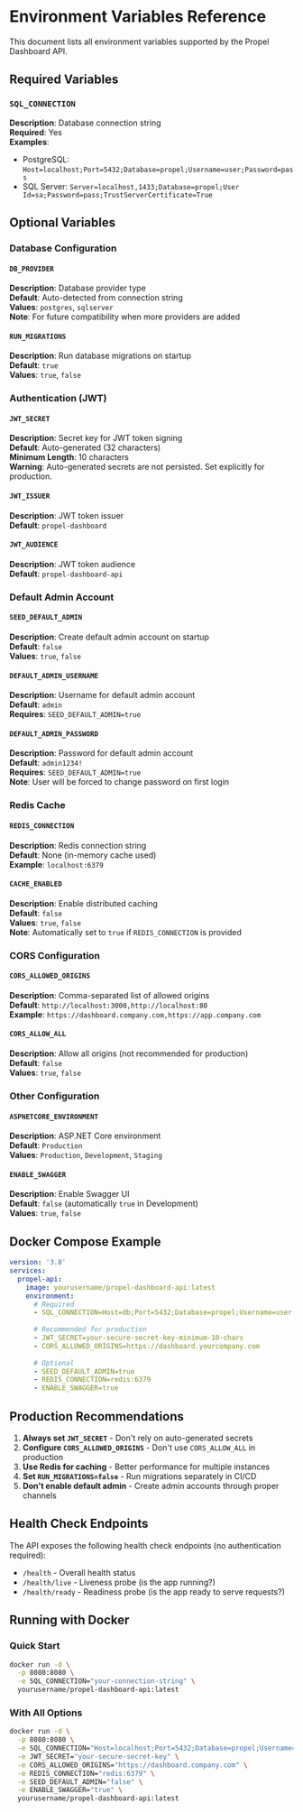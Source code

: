 # Environment Variables Reference

This document lists all environment variables supported by the Propel Dashboard API.

## Required Variables

### `SQL_CONNECTION`
**Description**: Database connection string  
**Required**: Yes  
**Examples**:
- PostgreSQL: `Host=localhost;Port=5432;Database=propel;Username=user;Password=pass`
- SQL Server: `Server=localhost,1433;Database=propel;User Id=sa;Password=pass;TrustServerCertificate=True`

## Optional Variables

### Database Configuration

#### `DB_PROVIDER`
**Description**: Database provider type  
**Default**: Auto-detected from connection string  
**Values**: `postgres`, `sqlserver`  
**Note**: For future compatibility when more providers are added

#### `RUN_MIGRATIONS`
**Description**: Run database migrations on startup  
**Default**: `true`  
**Values**: `true`, `false`

### Authentication (JWT)

#### `JWT_SECRET`
**Description**: Secret key for JWT token signing  
**Default**: Auto-generated (32 characters)  
**Minimum Length**: 10 characters  
**Warning**: Auto-generated secrets are not persisted. Set explicitly for production.

#### `JWT_ISSUER`
**Description**: JWT token issuer  
**Default**: `propel-dashboard`

#### `JWT_AUDIENCE`  
**Description**: JWT token audience  
**Default**: `propel-dashboard-api`

### Default Admin Account

#### `SEED_DEFAULT_ADMIN`
**Description**: Create default admin account on startup  
**Default**: `false`  
**Values**: `true`, `false`

#### `DEFAULT_ADMIN_USERNAME`
**Description**: Username for default admin account  
**Default**: `admin`  
**Requires**: `SEED_DEFAULT_ADMIN=true`

#### `DEFAULT_ADMIN_PASSWORD`
**Description**: Password for default admin account  
**Default**: `admin1234!`  
**Requires**: `SEED_DEFAULT_ADMIN=true`  
**Note**: User will be forced to change password on first login

### Redis Cache

#### `REDIS_CONNECTION`
**Description**: Redis connection string  
**Default**: None (in-memory cache used)  
**Example**: `localhost:6379`

#### `CACHE_ENABLED`
**Description**: Enable distributed caching  
**Default**: `false`  
**Values**: `true`, `false`  
**Note**: Automatically set to `true` if `REDIS_CONNECTION` is provided

### CORS Configuration

#### `CORS_ALLOWED_ORIGINS`
**Description**: Comma-separated list of allowed origins  
**Default**: `http://localhost:3000,http://localhost:80`  
**Example**: `https://dashboard.company.com,https://app.company.com`

#### `CORS_ALLOW_ALL`
**Description**: Allow all origins (not recommended for production)  
**Default**: `false`  
**Values**: `true`, `false`

### Other Configuration

#### `ASPNETCORE_ENVIRONMENT`
**Description**: ASP.NET Core environment  
**Default**: `Production`  
**Values**: `Production`, `Development`, `Staging`

#### `ENABLE_SWAGGER`
**Description**: Enable Swagger UI  
**Default**: `false` (automatically `true` in Development)  
**Values**: `true`, `false`

## Docker Compose Example

```yaml
version: '3.8'
services:
  propel-api:
    image: yourusername/propel-dashboard-api:latest
    environment:
      # Required
      - SQL_CONNECTION=Host=db;Port=5432;Database=propel;Username=user;Password=pass
      
      # Recommended for production
      - JWT_SECRET=your-secure-secret-key-minimum-10-chars
      - CORS_ALLOWED_ORIGINS=https://dashboard.yourcompany.com
      
      # Optional
      - SEED_DEFAULT_ADMIN=true
      - REDIS_CONNECTION=redis:6379
      - ENABLE_SWAGGER=true
```

## Production Recommendations

1. **Always set `JWT_SECRET`** - Don't rely on auto-generated secrets
2. **Configure `CORS_ALLOWED_ORIGINS`** - Don't use `CORS_ALLOW_ALL` in production
3. **Use Redis for caching** - Better performance for multiple instances
4. **Set `RUN_MIGRATIONS=false`** - Run migrations separately in CI/CD
5. **Don't enable default admin** - Create admin accounts through proper channels

## Health Check Endpoints

The API exposes the following health check endpoints (no authentication required):

- `/health` - Overall health status
- `/health/live` - Liveness probe (is the app running?)
- `/health/ready` - Readiness probe (is the app ready to serve requests?)

## Running with Docker

### Quick Start
```bash
docker run -d \
  -p 8080:8080 \
  -e SQL_CONNECTION="your-connection-string" \
  yourusername/propel-dashboard-api:latest
```

### With All Options
```bash
docker run -d \
  -p 8080:8080 \
  -e SQL_CONNECTION="Host=localhost;Port=5432;Database=propel;Username=user;Password=pass" \
  -e JWT_SECRET="your-secure-secret-key" \
  -e CORS_ALLOWED_ORIGINS="https://dashboard.company.com" \
  -e REDIS_CONNECTION="redis:6379" \
  -e SEED_DEFAULT_ADMIN="false" \
  -e ENABLE_SWAGGER="true" \
  yourusername/propel-dashboard-api:latest
```